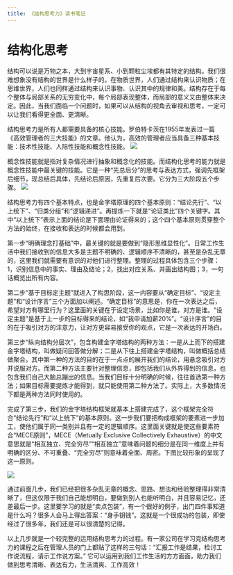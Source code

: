 ```yaml
---
title: 《结构思考力》读书笔记
---
```


# 结构化思考
结构可以说是万物之本，大到宇宙星系、小到颗粒尘埃都有其特定的结构。我们很难想象没有结构的世界是什么样子的。在物质世界，人们通过结构来认识物质；在思维世界，人们也同样通过结构来认识事物、认识其中的规律和美。结构存在于每个整体与局部关系的无穷变化中，每个局部表现整体，而局部的意义又由整体来决定。因此，当我们面临一个问题时，如果可以从结构的视角去审视和思考，一定可以让我们看得更全面、更清晰。

结构思考力是所有人都需要具备的核心技能。罗伯特卡茨在1955年发表过一篇《高效管理者的三大技能》的文章。他认为，高效的管理者应当具备三种基本技能：技术性技能、人际性技能和概念性技能。
![](http://o7w6l6vti.bkt.clouddn.com/%E9%AB%98%E6%95%88%E7%AE%A1%E7%90%86%E8%80%85%E7%9A%84%E4%B8%89%E5%A4%A7%E6%8A%80%E8%83%BD.png)

概念性技能就是指对复杂情况进行抽象和概念化的技能。而结构化思考的能力就是概念性技能中最关键的技能。它是一种“先总后分”的思考与表达方式，强调先框架后细节，现总结后具体，先结论后原因，先重复后次要。它分为三大阶段五个步骤。
![](http://o7w6l6vti.bkt.clouddn.com/%E4%B8%89%E5%A4%A7%E9%98%B6%E6%AE%B5%E4%BA%94%E4%B8%AA%E6%AD%A5%E9%AA%A4.png)

结构思考力有四个基本特点，也是金字塔原理的四个基本原则：“结论先行”、“以上统下”、“归类分组”和“逻辑递进”。再提炼一下就是“论证类比”四个关键字。其中“以上统下”表示上面的结论是下面理由论证得来的；这个四个基本原则贯穿整个方法的始终，在接收和表达的时候都会用到。

第一步“明确理念打基础”中，最关键的就是要做到“隐形思维显性化”。日常工作生活中我们接收到的信息大多是主题不明确的、逻辑顺序不清晰的，甚至是杂乱无章的，这里我们就需要有意识的对他们进行整理。整理的过程具体包含三个步骤：1，识别信息中的事实、理由及结论；2，找出对应关系、并画出结构图；3，一句话概览出所有内容。

第二步“基于目标定主题”就进入了构思阶段，这一内容要从“确定目标”、“设定主题”和“设计序言”三个方面加以阐述。“确定目标”的意思是，你在一次表达之后，希望对方有哪里行为？这里面的关键在于设定场景，比如你是谁，对方是谁。“设定主题”是基于上一步的目标得来的结论，如“我申请加薪20%”。“设计序言”的目的在于吸引对方的注意力，让对方更容易接受你的观点，它是一次表达的开场白。

第三步“纵向结构分层次”，包含构建金字塔结构的两种方法：一是从上而下的搭建金字塔结构，叫做疑问回答做分解；二是从下往上搭建金字塔结构，叫做概括总结做聚合。其中第一种的方法的目的在于一点点的展开我们的结论，用悬念吸引对方并说服对方。而第二种方法主要针对整理信息，即包括我们从外界得到的信息，也包含我们自己大脑总蹦出的信息。当我们目标十分明确的时候，往往首选第一种方法；如果目标需要提炼才能得到，就只能使用第二种方法了。实际上，大多数情况下都是两种方法同时使用的。

完成了第三步，我们的金字塔结构框架就基本上搭建完成了，这个框架完全符合“结论先行”和“以上统下”的基本原则。这一步我们要把构成框架的要素进一步加工，使他们属于同一类别并且有一定的逻辑顺序。这里面关键就是使这些要素符合“MECE原则”，MECE（Metually Exclusive Collectively Exhaustive）的中文意思就是“相互独立、完全穷尽”“相互独立”意味着问题的细分是在同一维度上并有明确的区分、不可重叠、“完全穷尽”则意味着全面、周密。下图比较形象的呈现了这一原则。

![](http://o7w6l6vti.bkt.clouddn.com/MECE%E5%8E%9F%E5%88%99.png)

通过前面几步，我们已经把很多杂乱无章的概念、思路、想法和经验整理得非常清晰了，但这仅限于我们自己能想明白，要做到别人也能听明白，并且容易记忆，还差最后一步。这里要学习的就是“卖点包装”，有一个很好的例子，出门四件事知道是什么吗？很多人会马上得出答案：“身手钥钱”。这就是一个很成功的包装，即使经过了很多年，我们还是可以很清楚的记得。


以上几步就是一个较完整的运用结构思考力的过程。有一家公司在学习完结构思考力的课程之后在管理人员的门上都贴了这样的三句话：“汇报工作是结果，检讨工作说流程，请示工作说方案。” 它可以运用到我们工作生活的方方面面，助力我们做到思考清晰、表达有力，生活清爽、工作高效！
